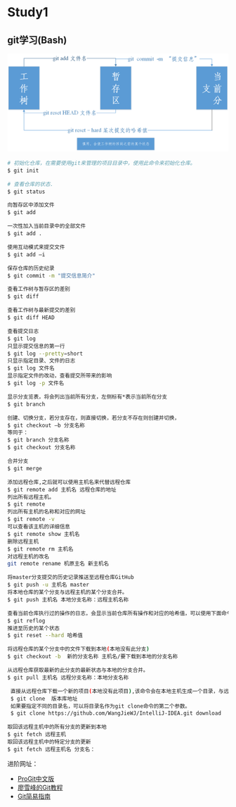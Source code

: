 # Study1
## git学习(Bash)

![工作树_暂存区_当前分支](img/1.png)

```bash
# 初始化仓库，在需要使用git来管理的项目目录中，使用此命令来初始化仓库。
$ git init
```

```bash
# 查看仓库的状态.
$ git status
```

```bash
向暂存区中添加文件
$ git add
```

```bash
一次性加入当前目录中的全部文件
$ git add .
```

```bash
使用互动模式来提交文件
$ git add –i 
```

```bash
保存仓库的历史纪录
$ git commit -m "提交信息简介" 
```

```bash
查看工作树与暂存区的差别
$ git diff
```

```bash
查看工作树与最新提交的差别
$ git diff HEAD
```

```bash
查看提交日志
$ git log
只显示提交信息的第一行
$ git log --pretty=short
只显示指定目录、文件的日志
$ git log 文件名
显示指定文件的改动，查看提交所带来的影响
$ git log -p 文件名
```

```bash
显示分支览表，将会列出当前所有分支，左侧标有*表示当前所在分支
$ git branch
```

```bash
创建、切换分支，若分支存在，则直接切换，若分支不存在则创建并切换，
$ git checkout –b 分支名称
等同于：
$ git branch 分支名称
$ git checkout 分支名称
```

 ```bash
 合并分支
$ git merge
 ```
 
 ```bash
 添加远程仓库,之后就可以使用主机名来代替远程仓库
 $ git remote add 主机名 远程仓库的地址
 列出所有远程主机。
 $ git remote
 列出所有主机的名称和对应的网址
 $ git remote -v
 可以查看该主机的详细信息
 $ git remote show 主机名
 删除远程主机
 $ git remote rm 主机名
 对远程主机的改名
 git remote rename 机原主名 新主机名
 ```
 
 ```bash
 将master分支提交的历史记录推送至远程仓库GitHub
 $ git push -u 主机名 master
 将本地仓库的某个分支与远程主机的某个分支合并。
 $ git push 主机名 本地分支名称：远程主机名称
 ```

 ```bash
 查看当前仓库执行过的操作的日志，会显示当前仓库所有操作和对应的哈希值，可以使用下面命令
 $ git reflog
 推进至历史的某个状态
 $ git reset --hard 哈希值
 ```
 
 ```bash
 将远程仓库的某个分支中的文件下载到本地(本地没有此分支)
 $ git checkout -b  新的分支名称 主机名/要下载到本地的分支名称
 ```
 
 ```bash
 从远程仓库获取最新的此分支的最新状态与本地的分支合并。
 $ git pull 主机名 远程分支名称：本地分支名称
 ```

```bash
 直接从远程仓库下载一个新的项目(本地没有此项目),该命令会在本地主机生成一个目录，与远程主机的版本库同名
 $ git clone  版本库地址
 如果要指定不同的目录名，可以将目录名作为git clone命令的第二个参数。
 $ git clone https://github.com/WangJieWJ/IntelliJ-IDEA.git download
```

```bash
取回该远程主机中的所有分支的更新到本地
$ git fetch 远程主机
取回该远程主机中的特定分支的更新
$ git fetch 远程主机名 分支名：
```


进阶网址：
-  [ProGit中文版](https://git-scm.com/book/zh/v2)
-  [廖雪峰的Git教程](http://www.liaoxuefeng.com/wiki/0013739516305929606dd18361248578c67b8067c8c017b000)
-  [Git简易指南](http://rogerdudler.github.io/git-guide/index.zh.html)
